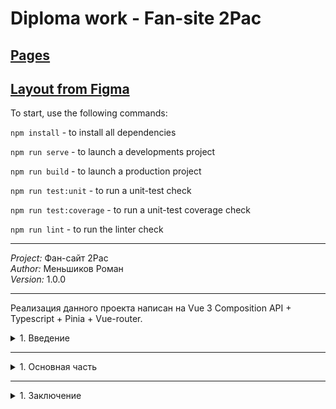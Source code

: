 # Diploma work - Fan-site 2Pac

## [Pages](https://diploma-gb-project-2-pac.vercel.app)

## [Layout from Figma](https://www.figma.com/file/c8Fy4sadzvhQk2jozDj1tn/%D0%9C%D0%B0%D0%BA%D0%B5%D1%82?type=design&node-id=759%3A314&mode=design&t=Q5YPuOzzg4Oaue88-1)


To start, use the following commands:

`npm install` - to install all dependencies

`npm run serve` - to launch a developments project

`npm run build` - to launch a production project

`npm run test:unit` - to run a unit-test check

`npm run test:coverage` - to run a unit-test coverage check

`npm run lint` - to run the linter check

---

<em>Project: </em>Фан-сайт 2Pac<br />
<em>Author: </em>Меньшиков Роман<br />
<em>Version: </em>1.0.0<br />

---

Реализация данного проекта написан на Vue 3 Composition API + Typescript + Pinia + Vue-router.

<details>
<summary>1. Введение</summary>

Дипломный проект “Создание информационного веб-сайта про хип-хоп исполнителя Тупака Шакура” представляет собой разработку сайта, посвященного известному рэп-исполнителю Тупаку Шакуру. Веб-сайт может содержать информацию о жизни и карьере артиста, его музыкальных достижениях, альбомах, текстах песен, интервью, видеоматериалах, фотографиях, а также о влиянии, которое он оказал на современную музыкальную сцену и культуру в целом.

</details>

---

<details>
<summary>1. Основная часть</summary>

---

<details>
<summary>1.1 Основы создания сайта</summary>

Веб-страница – это информационный ресурс всемирной паутины. Представляет собой текстовый файл, содержащий код. Просмотр веб-страниц осуществляется с помощью браузера. При просмотре веб-страниц через браузер исходный код интерпретируется, и пользователь видит контент. Несколько веб-страниц, связанных между собой логически, называются веб-сайтом.
Фан-сайт Тупака Шакура относится к контентным порталам. Контентный сайт – это любой информационный ресурс, на котором опубликованы полезные для пользователей статьи, фото, видео и аудиоматериалы.

</details>

---

<details>
<summary>1.2 Инструменты</summary>

1. DevTools
2. VS Сode
3. ESLint
4. Prettier
5. Figma
6. HTML5 Video + Audio
7. YouTube Frame
8. Git
9. GitHub
10. Firebase
11. Тестирование (фреймворк Jest)

</details>

---

<details>
<summary>1.3 Технологии</summary>

1. HTML (фреймворк Pug), метод БЭМ
2. CSS (фреймворк SASS)
3. JavaScript (фреймворк Vue 3 composition API)
4. Pinia
5. TypeScript

</details>

---

<details>
<summary>1.3 Структура</summary>

- .vscode - папка, содержащая конфигурационные файлы для Visual Studio Code.
- node_modules - в этой папке лежат коды и исполняемые файлы установленных внешних модулей.
- coverage - папка для хранения результатов измерения покрытия кода тестами.
- pixel-perfect – папка с изображениями макетов из Figma.
- public - здесь лежат файлы, которые используются в проекте, но при сборке будут скопированы без изменений.
- src - папка со исходным кодом проекта. Здесь лежит вся логика приложения.
- src/assets - здесь лежат изображения и css файлы со стилями.
- src/components - папка, содержащая отдельные Vue компоненты в виде файлов с расширением vue.
- src/data – папка, содержащая данные из БД.
- src/interfaces – папка содержит интерфейсы в TypeScript.
- src/routers – в этой папке содержится конфигурация маршрутов.
- src/stores - в этой папке содержится состояние хранилища данных.
- src/views - папка, содержащая страницы Vue в виде файлов с расширением vue.
- src/App.vue - корневой компонент приложения, все остальные компоненты будут добавляться внутри него.
- src/main.ts - входной файл проекта во Vue.
- src/views/shims-vue.d.ts - файл типовых объявлений для модуля Vue в проекте.
- src/unit - папка, содержащая файлы тестировании с использованием фреймворка Jest.

</details>

</details>

---

<details>
<summary>1. Заключение</summary>

Веб-сайт о Тупаке может быть платформой для изучения его влияния на общество. Может стать местом встречи для любителей и исследователей его творчества, что способствует созданию сообщества, заинтересованного в изучении и сохранении наследия Тупака Шакура. Для создания веб-сайта были использованы современные технологии и дизайн, чтобы обеспечить удобство использования и привлечь разнообразную аудиторию.

</details>


